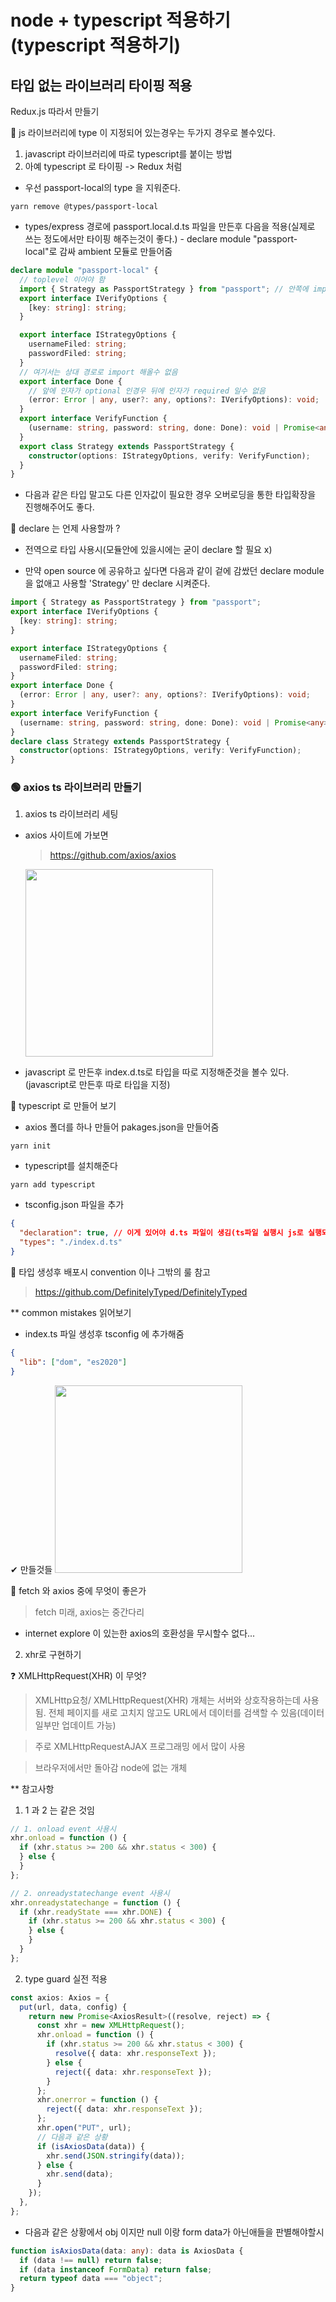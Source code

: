 # node + typescript 적용하기 (typescript 적용하기)

## 타입 없는 라이브러리 타이핑 적용

Redux.js 따라서 만들기

📍 js 라이브러리에 type 이 지정되어 있는경우는 두가지 경우로 볼수있다.

1. javascript 라이브러리에 따로 typescript를 붙이는 방법
2. 아예 typescript 로 타이핑 -> Redux 처럼

- 우선 passport-local의 type 을 지워준다.

```
yarn remove @types/passport-local
```

- types/express 경로에 passport.local.d.ts 파일을 만든후 다음을 적용(실제로 쓰는 정도에서만 타이핑 해주는것이 좋다.) - declare module "passport-local"로 감싸 ambient 모듈로 만들어줌

```ts
declare module "passport-local" {
  // toplevel 이어야 함
  import { Strategy as PassportStrategy } from "passport"; // 안쪽에 import 시켜줘야함
  export interface IVerifyOptions {
    [key: string]: string;
  }

  export interface IStrategyOptions {
    usernameFiled: string;
    passwordFiled: string;
  }
  // 여기서는 상대 경로로 import 해올수 없음
  export interface Done {
    // 앞에 인자가 optional 인경우 뒤에 인자가 required 일수 없음
    (error: Error | any, user?: any, options?: IVerifyOptions): void;
  }
  export interface VerifyFunction {
    (username: string, password: string, done: Done): void | Promise<any>;
  }
  export class Strategy extends PassportStrategy {
    constructor(options: IStrategyOptions, verify: VerifyFunction);
  }
}
```

- 다음과 같은 타입 말고도 다른 인자값이 필요한 경우 오버로딩을 통한 타입확장을 진행해주어도 좋다.

🚩 declare 는 언제 사용할까 ?

- 전역으로 타입 사용시(모듈안에 있을시에는 굳이 declare 할 필요 x)

- 만약 open source 에 공유하고 싶다면 다음과 같이 겉에 감쌌던 declare module 을 없애고 사용할 'Strategy' 만 declare 시켜준다.

```ts
import { Strategy as PassportStrategy } from "passport";
export interface IVerifyOptions {
  [key: string]: string;
}

export interface IStrategyOptions {
  usernameFiled: string;
  passwordFiled: string;
}
export interface Done {
  (error: Error | any, user?: any, options?: IVerifyOptions): void;
}
export interface VerifyFunction {
  (username: string, password: string, done: Done): void | Promise<any>;
}
declare class Strategy extends PassportStrategy {
  constructor(options: IStrategyOptions, verify: VerifyFunction);
}
```

### 🟢 axios ts 라이브러리 만들기

1. axios ts 라이브러리 세팅

- axios 사이트에 가보면

  > <https://github.com/axios/axios>

  <img src='./img/b_axios.png' width='300px'/>

- javascript 로 만든후 index.d.ts로 타입을 따로 지정해준것을 볼수 있다.(javascript로 만든후 따로 타입을 지정)

📍 typescript 로 만들어 보기

- axios 폴더를 하나 만들어 pakages.json을 만들어줌

```
yarn init
```

- typescript를 설치해준다

```
yarn add typescript
```

- tsconfig.json 파일을 추가

```json
{
  "declaration": true, // 이게 있어야 d.ts 파일이 생김(ts파일 실행시 js로 실행되면서 d.ts 파일이 생성됨)
  "types": "./index.d.ts"
}
```

🚩 타입 생성후 배포시 convention 이나 그밖의 룰 참고

> <https://github.com/DefinitelyTyped/DefinitelyTyped>

\*\* common mistakes 읽어보기

- index.ts 파일 생성후 tsconfig 에 추가해줌

```json
{
  "lib": ["dom", "es2020"]
}
```

✔ 만들것들
<img src='./img/b_axioslist.png' width='300px'/>

🚩 fetch 와 axios 중에 무엇이 좋은가

> fetch 미래, axios는 중간다리

- internet explore 이 있는한 axios의 호환성을 무시할수 없다...

2. xhr로 구현하기

❓ XMLHttpRequest(XHR) 이 무엇?

> XMLHttp요청/ XMLHttpRequest(XHR) 개체는 서버와 상호작용하는데 사용됨. 전체 페이지를 새로 고치지 않고도 URL에서 데이터를 검색할 수 있음(데이터 일부만 업데이트 가능)

> 주로 XMLHttpRequestAJAX 프로그래밍 에서 많이 사용

> 브라우저에서만 돌아감 node에 없는 개체

\*\* 참고사항

1. 1 과 2 는 같은 것임

```ts
// 1. onload event 사용시
xhr.onload = function () {
  if (xhr.status >= 200 && xhr.status < 300) {
  } else {
  }
};

// 2. onreadystatechange event 사용시
xhr.onreadystatechange = function () {
  if (xhr.readyState === xhr.DONE) {
    if (xhr.status >= 200 && xhr.status < 300) {
    } else {
    }
  }
};
```

2. type guard 실전 적용

```ts
const axios: Axios = {
  put(url, data, config) {
    return new Promise<AxiosResult>((resolve, reject) => {
      const xhr = new XMLHttpRequest();
      xhr.onload = function () {
        if (xhr.status >= 200 && xhr.status < 300) {
          resolve({ data: xhr.responseText });
        } else {
          reject({ data: xhr.responseText });
        }
      };
      xhr.onerror = function () {
        reject({ data: xhr.responseText });
      };
      xhr.open("PUT", url);
      // 다음과 같은 상황
      if (isAxiosData(data)) {
        xhr.send(JSON.stringify(data));
      } else {
        xhr.send(data);
      }
    });
  },
};
```

- 다음과 같은 상황에서 obj 이지만 null 이랑 form data가 아닌애들을 판별해야할시

```ts
function isAxiosData(data: any): data is AxiosData {
  if (data !== null) return false;
  if (data instanceof FormData) return false;
  return typeof data === "object";
}
```
